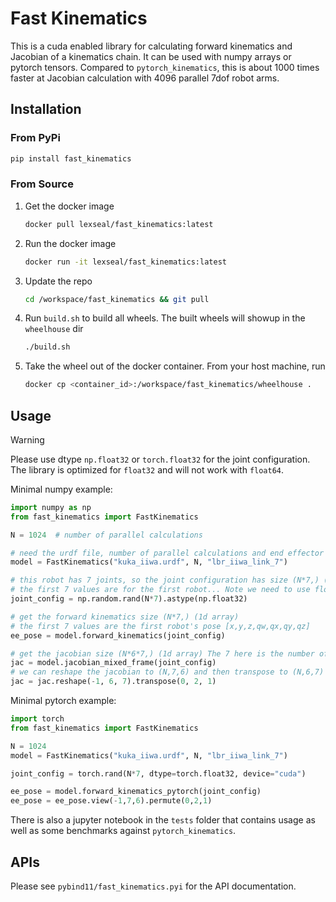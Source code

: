 # Fast Kinematics

This is a cuda enabled library for calculating forward kinematics and Jacobian of a kinematics chain. It can be used with numpy arrays or pytorch tensors. Compared to `pytorch_kinematics`, this is about 1000 times faster at Jacobian calculation with 4096 parallel 7dof robot arms.

## Installation

### From PyPi

```bash
pip install fast_kinematics
```

### From Source

1. Get the docker image
   ```bash
   docker pull lexseal/fast_kinematics:latest
   ``` 
2. Run the docker image
   ```bash
   docker run -it lexseal/fast_kinematics:latest
   ```
3. Update the repo
   ```bash
   cd /workspace/fast_kinematics && git pull
   ```
4. Run `build.sh` to build all wheels. The built wheels will showup in the `wheelhouse` dir
   ```bash
   ./build.sh
   ```
5. Take the wheel out of the docker container. From your host machine, run
   ```bash
   docker cp <container_id>:/workspace/fast_kinematics/wheelhouse .
   ```

## Usage

> [!WARNING]
> Please use dtype `np.float32` or `torch.float32` for the joint configuration. The library is optimized for `float32` and will not work with `float64`.

Minimal numpy example:
  
  ```python
  import numpy as np
  from fast_kinematics import FastKinematics

  N = 1024  # number of parallel calculations

  # need the urdf file, number of parallel calculations and end effector link
  model = FastKinematics("kuka_iiwa.urdf", N, "lbr_iiwa_link_7")

  # this robot has 7 joints, so the joint configuration has size (N*7,) (1d array)
  # the first 7 values are for the first robot... Note we need to use float32!
  joint_config = np.random.rand(N*7).astype(np.float32)

  # get the forward kinematics size (N*7,) (1d array)
  # the first 7 values are the first robot's pose [x,y,z,qw,qx,qy,qz]
  ee_pose = model.forward_kinematics(joint_config)

  # get the jacobian size (N*6*7,) (1d array) The 7 here is the number of joints
  jac = model.jacobian_mixed_frame(joint_config)
  # we can reshape the jacobian to (N,7,6) and then transpose to (N,6,7)
  jac = jac.reshape(-1, 6, 7).transpose(0, 2, 1)
  ```

Minimal pytorch example:

  ```python
  import torch
  from fast_kinematics import FastKinematics

  N = 1024
  model = FastKinematics("kuka_iiwa.urdf", N, "lbr_iiwa_link_7")

  joint_config = torch.rand(N*7, dtype=torch.float32, device="cuda")

  ee_pose = model.forward_kinematics_pytorch(joint_config)
  ee_pose = ee_pose.view(-1,7,6).permute(0,2,1)
  ```

There is also a jupyter notebook in the `tests` folder that contains usage as well as some benchmarks against `pytorch_kinematics`.

## APIs

Please see `pybind11/fast_kinematics.pyi` for the API documentation.
